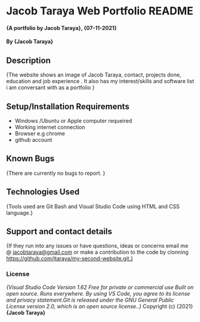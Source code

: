 # Jacob Taraya Web Portfolio README
#### {A portfolio by Jacob Taraya}, {07-11-2021}
#### By **{Jacob Taraya}**
## Description
{The website shows an image of Jacob Taraya, contact, projects done, education and job experience . It also has my interest/skills and software list i am conversant with as a portfolio }
## Setup/Installation Requirements
* Windows /Ubuntu or Apple computer requeired
* Working internet connection
* Browser e.g chrome
* github account
## Known Bugs
{There are currently no bugs to report. }
## Technologies Used
{Tools used are Git Bash and Visual Studio Code using HTML and CSS language.}
## Support and contact details
{If they run into any issues or have questions, ideas or concerns email me @ jacobtaraya@gmail.com or make a contribution to the code by clonning https://github.com/jtaraya/my-second-website.git.}
### License
*{Visual Studio Code Version 1.62 Free for private or commercial use Built on open source. Runs everywhere. By using VS Code, you agree to its license and privacy statement.Git is released under the GNU General Public License version 2.0, which is an open source license..}*
Copyright (c) {2021} **{Jacob Taraya}**
